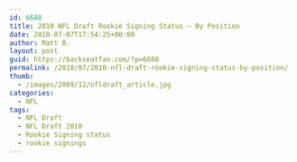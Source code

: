 ```yaml
---
id: 6688
title: 2010 NFL Draft Rookie Signing Status – By Position
date: 2010-07-07T17:54:25+00:00
author: Matt B.
layout: post
guid: https://backseatfan.com/?p=6688
permalink: /2010/07/2010-nfl-draft-rookie-signing-status-by-position/
thumb:
  - /images/2009/12/nfldraft_article.jpg
categories:
  - NFL
tags:
  - NFL Draft
  - NFL Draft 2010
  - Rookie Signing status
  - rookie signings
---
```


<div class="entry">
</div>
